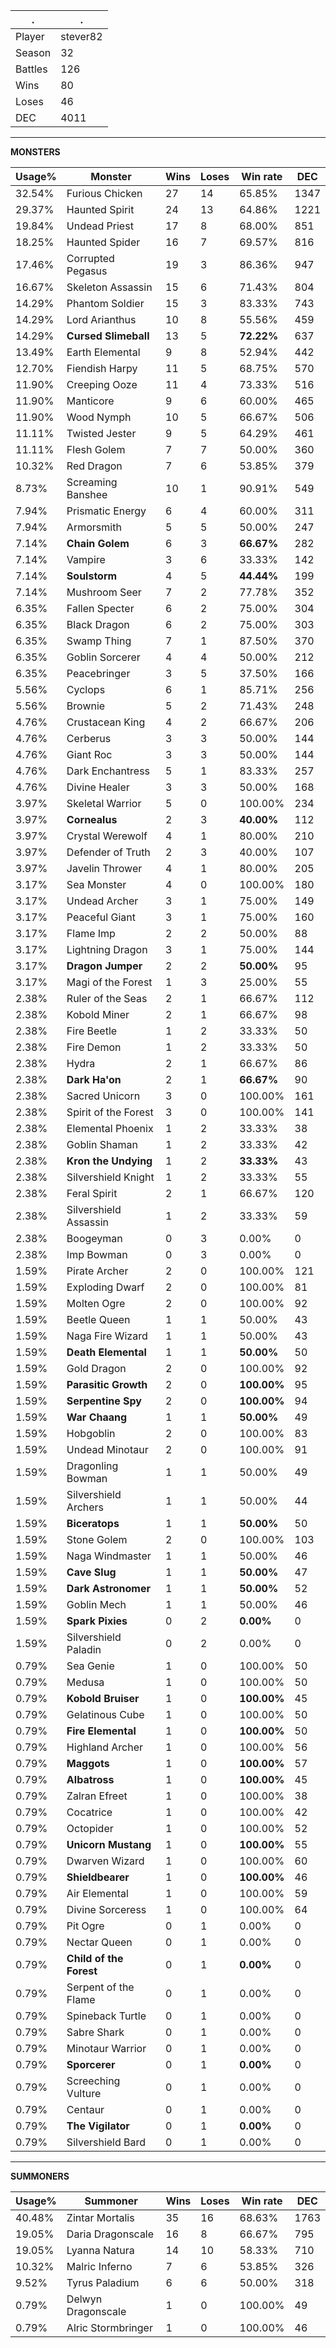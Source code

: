 .|.
|-|-
Player|stever82
Season|32
Battles|126
Wins|80
Loses|46
DEC|4011

---
**MONSTERS**

Usage%|Monster|Wins|Loses|Win rate|DEC|
-|-|-|-|-|-|
32.54%|Furious Chicken|27|14|65.85%|1347|
29.37%|Haunted Spirit|24|13|64.86%|1221|
19.84%|Undead Priest|17|8|68.00%|851|
18.25%|Haunted Spider|16|7|69.57%|816|
17.46%|Corrupted Pegasus|19|3|86.36%|947|
16.67%|Skeleton Assassin|15|6|71.43%|804|
14.29%|Phantom Soldier|15|3|83.33%|743|
14.29%|Lord Arianthus|10|8|55.56%|459|
14.29%|**Cursed Slimeball**|13|5|**72.22%**|637|
13.49%|Earth Elemental|9|8|52.94%|442|
12.70%|Fiendish Harpy|11|5|68.75%|570|
11.90%|Creeping Ooze|11|4|73.33%|516|
11.90%|Manticore|9|6|60.00%|465|
11.90%|Wood Nymph|10|5|66.67%|506|
11.11%|Twisted Jester|9|5|64.29%|461|
11.11%|Flesh Golem|7|7|50.00%|360|
10.32%|Red Dragon|7|6|53.85%|379|
8.73%|Screaming Banshee|10|1|90.91%|549|
7.94%|Prismatic Energy|6|4|60.00%|311|
7.94%|Armorsmith|5|5|50.00%|247|
7.14%|**Chain Golem**|6|3|**66.67%**|282|
7.14%|Vampire|3|6|33.33%|142|
7.14%|**Soulstorm**|4|5|**44.44%**|199|
7.14%|Mushroom Seer|7|2|77.78%|352|
6.35%|Fallen Specter|6|2|75.00%|304|
6.35%|Black Dragon|6|2|75.00%|303|
6.35%|Swamp Thing|7|1|87.50%|370|
6.35%|Goblin Sorcerer|4|4|50.00%|212|
6.35%|Peacebringer|3|5|37.50%|166|
5.56%|Cyclops|6|1|85.71%|256|
5.56%|Brownie|5|2|71.43%|248|
4.76%|Crustacean King|4|2|66.67%|206|
4.76%|Cerberus|3|3|50.00%|144|
4.76%|Giant Roc|3|3|50.00%|144|
4.76%|Dark Enchantress|5|1|83.33%|257|
4.76%|Divine Healer|3|3|50.00%|168|
3.97%|Skeletal Warrior|5|0|100.00%|234|
3.97%|**Cornealus**|2|3|**40.00%**|112|
3.97%|Crystal Werewolf|4|1|80.00%|210|
3.97%|Defender of Truth|2|3|40.00%|107|
3.97%|Javelin Thrower|4|1|80.00%|205|
3.17%|Sea Monster|4|0|100.00%|180|
3.17%|Undead Archer|3|1|75.00%|149|
3.17%|Peaceful Giant|3|1|75.00%|160|
3.17%|Flame Imp|2|2|50.00%|88|
3.17%|Lightning Dragon|3|1|75.00%|144|
3.17%|**Dragon Jumper**|2|2|**50.00%**|95|
3.17%|Magi of the Forest|1|3|25.00%|55|
2.38%|Ruler of the Seas|2|1|66.67%|112|
2.38%|Kobold Miner|2|1|66.67%|98|
2.38%|Fire Beetle|1|2|33.33%|50|
2.38%|Fire Demon|1|2|33.33%|50|
2.38%|Hydra|2|1|66.67%|86|
2.38%|**Dark Ha'on**|2|1|**66.67%**|90|
2.38%|Sacred Unicorn|3|0|100.00%|161|
2.38%|Spirit of the Forest|3|0|100.00%|141|
2.38%|Elemental Phoenix|1|2|33.33%|38|
2.38%|Goblin Shaman|1|2|33.33%|42|
2.38%|**Kron the Undying**|1|2|**33.33%**|43|
2.38%|Silvershield Knight|1|2|33.33%|55|
2.38%|Feral Spirit|2|1|66.67%|120|
2.38%|Silvershield Assassin|1|2|33.33%|59|
2.38%|Boogeyman|0|3|0.00%|0|
2.38%|Imp Bowman|0|3|0.00%|0|
1.59%|Pirate Archer|2|0|100.00%|121|
1.59%|Exploding Dwarf|2|0|100.00%|81|
1.59%|Molten Ogre|2|0|100.00%|92|
1.59%|Beetle Queen|1|1|50.00%|43|
1.59%|Naga Fire Wizard|1|1|50.00%|43|
1.59%|**Death Elemental**|1|1|**50.00%**|50|
1.59%|Gold Dragon|2|0|100.00%|92|
1.59%|**Parasitic Growth**|2|0|**100.00%**|95|
1.59%|**Serpentine Spy**|2|0|**100.00%**|94|
1.59%|**War Chaang**|1|1|**50.00%**|49|
1.59%|Hobgoblin|2|0|100.00%|83|
1.59%|Undead Minotaur|2|0|100.00%|91|
1.59%|Dragonling Bowman|1|1|50.00%|49|
1.59%|Silvershield Archers|1|1|50.00%|44|
1.59%|**Biceratops**|1|1|**50.00%**|50|
1.59%|Stone Golem|2|0|100.00%|103|
1.59%|Naga Windmaster|1|1|50.00%|46|
1.59%|**Cave Slug**|1|1|**50.00%**|47|
1.59%|**Dark Astronomer**|1|1|**50.00%**|52|
1.59%|Goblin Mech|1|1|50.00%|46|
1.59%|**Spark Pixies**|0|2|**0.00%**|0|
1.59%|Silvershield Paladin|0|2|0.00%|0|
0.79%|Sea Genie|1|0|100.00%|50|
0.79%|Medusa|1|0|100.00%|50|
0.79%|**Kobold Bruiser**|1|0|**100.00%**|45|
0.79%|Gelatinous Cube|1|0|100.00%|50|
0.79%|**Fire Elemental**|1|0|**100.00%**|50|
0.79%|Highland Archer|1|0|100.00%|56|
0.79%|**Maggots**|1|0|**100.00%**|57|
0.79%|**Albatross**|1|0|**100.00%**|45|
0.79%|Zalran Efreet|1|0|100.00%|38|
0.79%|Cocatrice|1|0|100.00%|42|
0.79%|Octopider|1|0|100.00%|52|
0.79%|**Unicorn Mustang**|1|0|**100.00%**|55|
0.79%|Dwarven Wizard|1|0|100.00%|60|
0.79%|**Shieldbearer**|1|0|**100.00%**|46|
0.79%|Air Elemental|1|0|100.00%|59|
0.79%|Divine Sorceress|1|0|100.00%|64|
0.79%|Pit Ogre|0|1|0.00%|0|
0.79%|Nectar Queen|0|1|0.00%|0|
0.79%|**Child of the Forest**|0|1|**0.00%**|0|
0.79%|Serpent of the Flame|0|1|0.00%|0|
0.79%|Spineback Turtle|0|1|0.00%|0|
0.79%|Sabre Shark|0|1|0.00%|0|
0.79%|Minotaur Warrior|0|1|0.00%|0|
0.79%|**Sporcerer**|0|1|**0.00%**|0|
0.79%|Screeching Vulture|0|1|0.00%|0|
0.79%|Centaur|0|1|0.00%|0|
0.79%|**The Vigilator**|0|1|**0.00%**|0|
0.79%|Silvershield Bard|0|1|0.00%|0|

---
**SUMMONERS**

Usage%|Summoner|Wins|Loses|Win rate|DEC|
-|-|-|-|-|-|
40.48%|Zintar Mortalis|35|16|68.63%|1763|
19.05%|Daria Dragonscale|16|8|66.67%|795|
19.05%|Lyanna Natura|14|10|58.33%|710|
10.32%|Malric Inferno|7|6|53.85%|326|
9.52%|Tyrus Paladium|6|6|50.00%|318|
0.79%|Delwyn Dragonscale|1|0|100.00%|49|
0.79%|Alric Stormbringer|1|0|100.00%|46|
